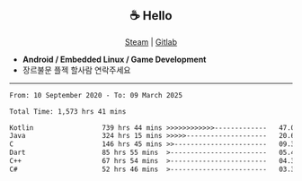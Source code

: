 <h2 align="center"> ☕ Hello </h2>

<p align="center">
  <a href="https://steamcommunity.com/id/Niforances/">Steam</a> |
  <a href="https://gitlab.com/niforances">Gitlab</a>
</p>

 - **Android / Embedded Linux / Game Development**
 - 장르불문 플젝 할사람 연락주세요

------

<!--START_SECTION:waka-->

```txt
From: 10 September 2020 - To: 09 March 2025

Total Time: 1,573 hrs 41 mins

Kotlin                 739 hrs 44 mins >>>>>>>>>>>>-------------   47.01 %
Java                   324 hrs 15 mins >>>>>--------------------   20.60 %
C                      146 hrs 45 mins >>-----------------------   09.33 %
Dart                   85 hrs 55 mins  >------------------------   05.46 %
C++                    67 hrs 54 mins  >------------------------   04.31 %
C#                     52 hrs 46 mins  >------------------------   03.35 %
```

<!--END_SECTION:waka-->
